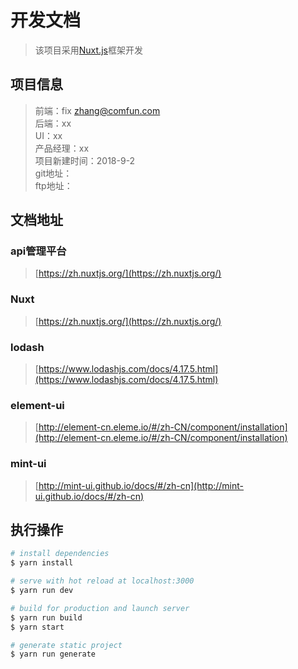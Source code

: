 # 开发文档

> 该项目采用[Nuxt.js](https://nuxtjs.org)框架开发

## 项目信息
> 前端：fix zhang@comfun.com  
> 后端：xx  
> UI：xx  
> 产品经理：xx  
> 项目新建时间：2018-9-2  
> git地址：  
> ftp地址：  

## 文档地址
### api管理平台

> [https://zh.nuxtjs.org/](https://zh.nuxtjs.org/)

### Nuxt

> [https://zh.nuxtjs.org/](https://zh.nuxtjs.org/)

### lodash

> [https://www.lodashjs.com/docs/4.17.5.html](https://www.lodashjs.com/docs/4.17.5.html)

### element-ui

> [http://element-cn.eleme.io/#/zh-CN/component/installation](http://element-cn.eleme.io/#/zh-CN/component/installation)

### mint-ui

> [http://mint-ui.github.io/docs/#/zh-cn](http://mint-ui.github.io/docs/#/zh-cn)

## 执行操作

``` bash
# install dependencies
$ yarn install

# serve with hot reload at localhost:3000
$ yarn run dev

# build for production and launch server
$ yarn run build
$ yarn start

# generate static project
$ yarn run generate
```
